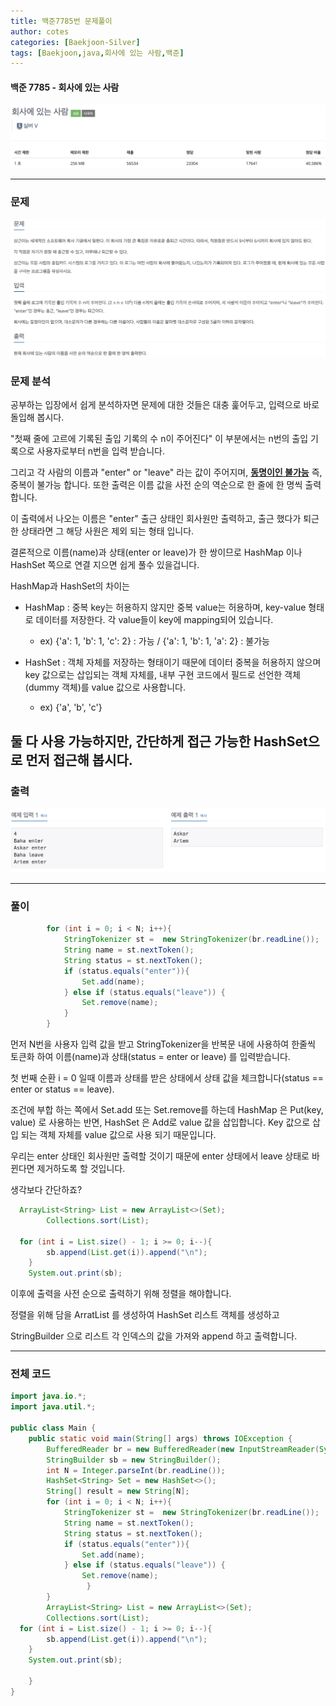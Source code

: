 ```yaml
---
title: 백준7785번 문제풀이
author: cotes   
categories: [Baekjoon-Silver]
tags: [Baekjoon,java,회사에 있는 사람,백준]
---
```


#### 백준 7785 - 회사에 있는 사람



![7785_1](/assets/beakjoon_img/7785title.png)

------
### 문제

![7785_2](/assets/beakjoon_img/7785matter.png)


### 문제 분석

공부하는 입장에서 쉽게 분석하자면 문제에 대한 것들은 대충 훑어두고, 입력으로 바로 돌입해 봅시다.

"첫째 줄에 고르에 기록된 출입 기록의 수 n이 주어진다" 이 부분에서는 n번의 출입 기록으로 사용자로부터 n번을 입력 받습니다.

그리고 각 사람의 이름과 "enter" or "leave" 라는 값이 주어지며, <u>**동명이인 불가능**</u> 즉, 중복이 불가능 합니다. 또한 출력은 이름 값을 사전 순의 역순으로 한 줄에 한 명씩 출력합니다. 

이 출력에서 나오는 이름은 "enter" 출근 상태인 회사원만 출력하고, 출근 했다가 퇴근한 상태라면 그 해당 사원은 제외 되는 형태 입니다.

결론적으로 이름(name)과 상태(enter or leave)가 한 쌍이므로 HashMap 이나 HashSet 쪽으로 연결 지으면 쉽게 풀수 있을겁니다.

HashMap과 HashSet의 차이는

- HashMap : 중복 key는 허용하지 않지만 중복 value는 허용하며, key-value 형태로 데이터를 저장한다. 각 value들이 key에 mapping되어 있습니다.
  - ex) {'a': 1, 'b': 1, 'c': 2} : 가능 / {'a': 1, 'b': 1, 'a': 2} : 불가능

- HashSet : 객체 자체를 저장하는 형태이기 때문에 데이터 중복을 허용하지 않으며 key 값으로는 삽입되는 객체 자체를, 내부 구현 코드에서 필드로 선언한 객체(dummy 객체)를 value 값으로 사용합니다.
  - ex) {'a', 'b', 'c'}

둘 다 사용 가능하지만, 간단하게 접근 가능한 HashSet으로 먼저 접근해 봅시다.
------

### 출력

![7785_3](/assets/beakjoon_img/7785output.png)


------



### 풀이



```java
        for (int i = 0; i < N; i++){
            StringTokenizer st =  new StringTokenizer(br.readLine());
            String name = st.nextToken();
            String status = st.nextToken();
            if (status.equals("enter")){
                Set.add(name);
            } else if (status.equals("leave")) {
                Set.remove(name);
            }
        }
```

먼저 N번을 사용자 입력 값을 받고 StringTokenizer을 반복문 내에 사용하여 한줄씩 토큰화 하여 이름(name)과 상태(status = enter or leave) 를 입력받습니다.

첫 번째 순환 i = 0 일때 이름과 상태를 받은 상태에서 상태 값을 체크합니다(status == enter or status == leave).

조건에 부합 하는 쪽에서 Set.add 또는 Set.remove를 하는데 HashMap 은 Put(key, value) 로 사용하는 반면, HashSet 은 Add로 value 값을 삽입합니다. Key 값으로 삽입 되는 객체 자체를 value 값으로 사용 되기 때문입니다.

우리는 enter 상태인 회사원만 출력할 것이기 때문에 enter 상태에서 leave 상태로 바뀐다면 제거하도록 할 것입니다.

생각보다 간단하죠?



```java
  ArrayList<String> List = new ArrayList<>(Set);
        Collections.sort(List);
        
  for (int i = List.size() - 1; i >= 0; i--){
        sb.append(List.get(i)).append("\n");
    }
    System.out.print(sb);
```

이후에 출력을 사전 순으로 출력하기 위해 정렬을 해야합니다.

정렬을 위해 담을 ArratList 를 생성하여 HashSet 리스트 객체를 생성하고

StringBuilder 으로 리스트 각 인덱스의 값을 가져와 append 하고 출력합니다.

------

### 전체 코드



           

```java
import java.io.*;
import java.util.*;

public class Main {
    public static void main(String[] args) throws IOException {
        BufferedReader br = new BufferedReader(new InputStreamReader(System.in));
        StringBuilder sb = new StringBuilder();
        int N = Integer.parseInt(br.readLine());
        HashSet<String> Set = new HashSet<>();
        String[] result = new String[N];
        for (int i = 0; i < N; i++){
            StringTokenizer st =  new StringTokenizer(br.readLine());
            String name = st.nextToken();
            String status = st.nextToken();
            if (status.equals("enter")){
                Set.add(name);
            } else if (status.equals("leave")) {
                Set.remove(name);
                 }
        }
        ArrayList<String> List = new ArrayList<>(Set);
        Collections.sort(List);     
  for (int i = List.size() - 1; i >= 0; i--){
        sb.append(List.get(i)).append("\n");
    }
    System.out.print(sb);

	}
}
```

